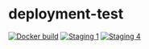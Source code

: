 # deployment-test
[![Docker build](https://github.com/leancomp/deployment-test/actions/workflows/docker-publish%20copy.yml/badge.svg)](https://github.com/leancomp/deployment-test/actions/workflows/docker-publish%20copy.yml)
[![Staging 1](https://img.shields.io/badge/staging1-v1.0.1-green)](https://github.com/leancomp/deployment-test/actions/workflows/manual.yml)
[![Staging 4](https://img.shields.io/badge/staging4-v1.0.1-green)](https://github.com/leancomp/deployment-test/actions/workflows/manual.yml)

